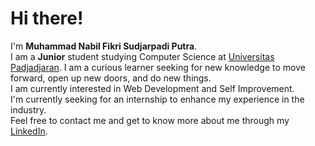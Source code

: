 # Hi there! 

I'm **Muhammad Nabil Fikri Sudjarpadi Putra**.\
I am a **Junior** student studying Computer Science at [Universitas Padjadjaran](https://www.unpad.ac.id/).
I am a curious learner seeking for new knowledge to move forward, open up new doors, and do new things.  
I am currently interested in Web Development and Self Improvement.   
I'm currently seeking for an internship to enhance my experience in the industry.  
Feel free to contact me and get to know more about me through my [LinkedIn](https://www.linkedin.com/in/mnabilfikrisp/).
